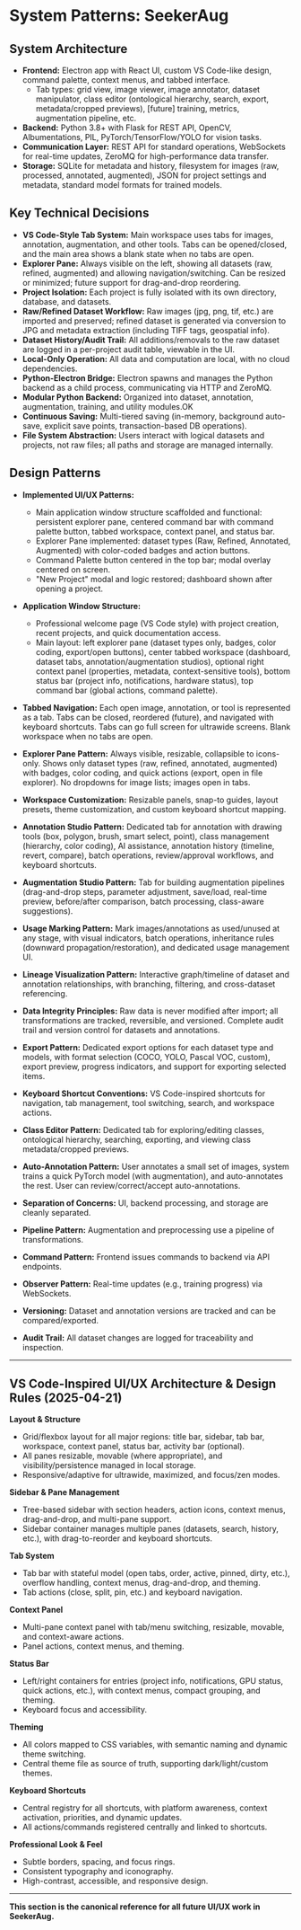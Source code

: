 # System Patterns: SeekerAug

## System Architecture

- **Frontend:** Electron app with React UI, custom VS Code-like design, command palette, context menus, and tabbed interface.
  - Tab types: grid view, image viewer, image annotator, dataset manipulator, class editor (ontological hierarchy, search, export, metadata/cropped previews), [future] training, metrics, augmentation pipeline, etc.
- **Backend:** Python 3.8+ with Flask for REST API, OpenCV, Albumentations, PIL, PyTorch/TensorFlow/YOLO for vision tasks.
- **Communication Layer:** REST API for standard operations, WebSockets for real-time updates, ZeroMQ for high-performance data transfer.
- **Storage:** SQLite for metadata and history, filesystem for images (raw, processed, annotated, augmented), JSON for project settings and metadata, standard model formats for trained models.

## Key Technical Decisions

- **VS Code-Style Tab System:** Main workspace uses tabs for images, annotation, augmentation, and other tools. Tabs can be opened/closed, and the main area shows a blank state when no tabs are open.
- **Explorer Pane:** Always visible on the left, showing all datasets (raw, refined, augmented) and allowing navigation/switching. Can be resized or minimized; future support for drag-and-drop reordering.
- **Project Isolation:** Each project is fully isolated with its own directory, database, and datasets.
- **Raw/Refined Dataset Workflow:** Raw images (jpg, png, tif, etc.) are imported and preserved; refined dataset is generated via conversion to JPG and metadata extraction (including TIFF tags, geospatial info).
- **Dataset History/Audit Trail:** All additions/removals to the raw dataset are logged in a per-project audit table, viewable in the UI.
- **Local-Only Operation:** All data and computation are local, with no cloud dependencies.
- **Python-Electron Bridge:** Electron spawns and manages the Python backend as a child process, communicating via HTTP and ZeroMQ.
- **Modular Python Backend:** Organized into dataset, annotation, augmentation, training, and utility modules.OK
- **Continuous Saving:** Multi-tiered saving (in-memory, background auto-save, explicit save points, transaction-based DB operations).
- **File System Abstraction:** Users interact with logical datasets and projects, not raw files; all paths and storage are managed internally.

## Design Patterns

- **Implemented UI/UX Patterns:** 
  - Main application window structure scaffolded and functional: persistent explorer pane, centered command bar with command palette button, tabbed workspace, context panel, and status bar.
  - Explorer Pane implemented: dataset types (Raw, Refined, Annotated, Augmented) with color-coded badges and action buttons.
  - Command Palette button centered in the top bar; modal overlay centered on screen.
  - "New Project" modal and logic restored; dashboard shown after opening a project.
- **Application Window Structure:** 
  - Professional welcome page (VS Code style) with project creation, recent projects, and quick documentation access.
  - Main layout: left explorer pane (dataset types only, badges, color coding, export/open buttons), center tabbed workspace (dashboard, dataset tabs, annotation/augmentation studios), optional right context panel (properties, metadata, context-sensitive tools), bottom status bar (project info, notifications, hardware status), top command bar (global actions, command palette).
- **Tabbed Navigation:** Each open image, annotation, or tool is represented as a tab. Tabs can be closed, reordered (future), and navigated with keyboard shortcuts. Tabs can go full screen for ultrawide screens. Blank workspace when no tabs are open.
- **Explorer Pane Pattern:** Always visible, resizable, collapsible to icons-only. Shows only dataset types (raw, refined, annotated, augmented) with badges, color coding, and quick actions (export, open in file explorer). No dropdowns for image lists; images open in tabs.
- **Workspace Customization:** Resizable panels, snap-to guides, layout presets, theme customization, and custom keyboard shortcut mapping.
- **Annotation Studio Pattern:** Dedicated tab for annotation with drawing tools (box, polygon, brush, smart select, point), class management (hierarchy, color coding), AI assistance, annotation history (timeline, revert, compare), batch operations, review/approval workflows, and keyboard shortcuts.
- **Augmentation Studio Pattern:** Tab for building augmentation pipelines (drag-and-drop steps, parameter adjustment, save/load, real-time preview, before/after comparison, batch processing, class-aware suggestions).
- **Usage Marking Pattern:** Mark images/annotations as used/unused at any stage, with visual indicators, batch operations, inheritance rules (downward propagation/restoration), and dedicated usage management UI.
- **Lineage Visualization Pattern:** Interactive graph/timeline of dataset and annotation relationships, with branching, filtering, and cross-dataset referencing.
- **Data Integrity Principles:** Raw data is never modified after import; all transformations are tracked, reversible, and versioned. Complete audit trail and version control for datasets and annotations.
- **Export Pattern:** Dedicated export options for each dataset type and models, with format selection (COCO, YOLO, Pascal VOC, custom), export preview, progress indicators, and support for exporting selected items.
- **Keyboard Shortcut Conventions:** VS Code-inspired shortcuts for navigation, tab management, tool switching, search, and workspace actions.

- **Class Editor Pattern:** Dedicated tab for exploring/editing classes, ontological hierarchy, searching, exporting, and viewing class metadata/cropped previews.
- **Auto-Annotation Pattern:** User annotates a small set of images, system trains a quick PyTorch model (with augmentation), and auto-annotates the rest. User can review/correct/accept auto-annotations.
- **Separation of Concerns:** UI, backend processing, and storage are cleanly separated.
- **Pipeline Pattern:** Augmentation and preprocessing use a pipeline of transformations.
- **Command Pattern:** Frontend issues commands to backend via API endpoints.
- **Observer Pattern:** Real-time updates (e.g., training progress) via WebSockets.
- **Versioning:** Dataset and annotation versions are tracked and can be compared/exported.
- **Audit Trail:** All dataset changes are logged for traceability and inspection.

---

## VS Code-Inspired UI/UX Architecture & Design Rules (2025-04-21)

**Layout & Structure**
- Grid/flexbox layout for all major regions: title bar, sidebar, tab bar, workspace, context panel, status bar, activity bar (optional).
- All panes resizable, movable (where appropriate), and visibility/persistence managed in local storage.
- Responsive/adaptive for ultrawide, maximized, and focus/zen modes.

**Sidebar & Pane Management**
- Tree-based sidebar with section headers, action icons, context menus, drag-and-drop, and multi-pane support.
- Sidebar container manages multiple panes (datasets, search, history, etc.), with drag-to-reorder and keyboard shortcuts.

**Tab System**
- Tab bar with stateful model (open tabs, order, active, pinned, dirty, etc.), overflow handling, context menus, drag-and-drop, and theming.
- Tab actions (close, split, pin, etc.) and keyboard navigation.

**Context Panel**
- Multi-pane context panel with tab/menu switching, resizable, movable, and context-aware actions.
- Panel actions, context menus, and theming.

**Status Bar**
- Left/right containers for entries (project info, notifications, GPU status, quick actions, etc.), with context menus, compact grouping, and theming.
- Keyboard focus and accessibility.

**Theming**
- All colors mapped to CSS variables, with semantic naming and dynamic theme switching.
- Central theme file as source of truth, supporting dark/light/custom themes.

**Keyboard Shortcuts**
- Central registry for all shortcuts, with platform awareness, context activation, priorities, and dynamic updates.
- All actions/commands registered centrally and linked to shortcuts.

**Professional Look & Feel**
- Subtle borders, spacing, and focus rings.
- Consistent typography and iconography.
- High-contrast, accessible, and responsive design.

---

**This section is the canonical reference for all future UI/UX work in SeekerAug.**
